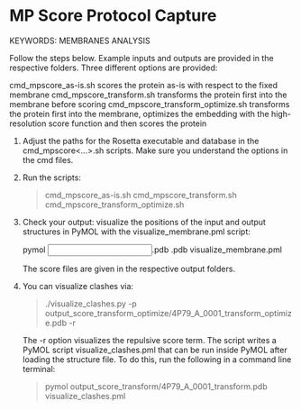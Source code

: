 MP Score Protocol Capture
=========================
KEYWORDS: MEMBRANES ANALYSIS

Follow the steps below. Example inputs and outputs are provided in the respective folders. 
Three different options are provided:

   cmd_mpscore_as-is.sh               scores the protein as-is with respect to the fixed membrane
   cmd_mpscore_transform.sh           transforms the protein first into the membrane before scoring
   cmd_mpscore_transform_optimize.sh  transforms the protein first into the membrane, optimizes
                                      the embedding with the high-resolution score function and 
                                      then scores the protein

1) Adjust the paths for the Rosetta executable and database in the cmd_mpscore<...>.sh scripts.
   Make sure you understand the options in the cmd files. 

2) Run the scripts:

   > cmd_mpscore_as-is.sh
   > cmd_mpscore_transform.sh
   > cmd_mpscore_transform_optimize.sh

3) Check your output: visualize the positions of the input and output structures in PyMOL with the
   visualize_membrane.pml script:
   
   pymol <input>.pdb <output>.pdb visualize_membrane.pml
   
   The score files are given in the respective output folders. 
	
4) You can visualize clashes via:

   > ./visualize_clashes.py -p output_score_transform_optimize/4P79_A_0001_transform_optimize.pdb -r
	
   The -r option visualizes the repulsive score term. The script writes a PyMOL script
   visualize_clashes.pml that can be run inside PyMOL after loading the structure file. To do
   this, run the following in a command line terminal:
	
   > pymol output_score_transform/4P79_A_0001_transform.pdb visualize_clashes.pml

